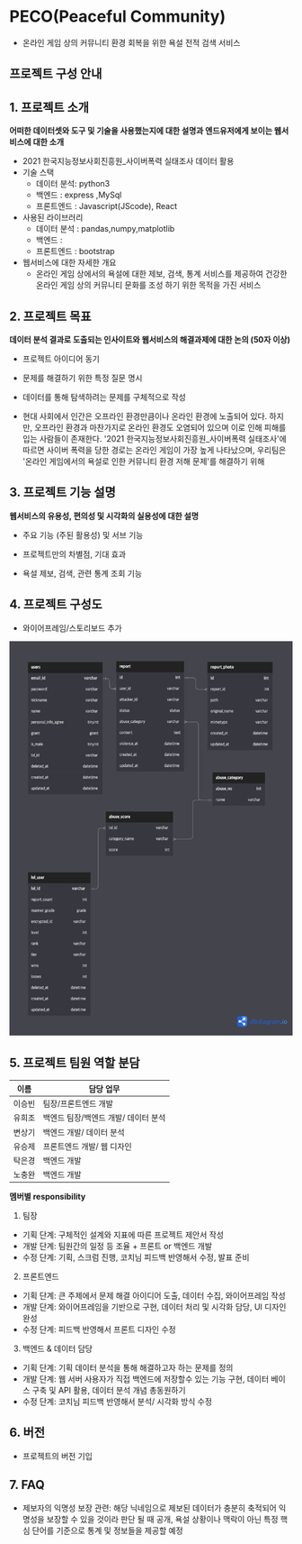 # PECO(Peaceful Community)
- 온라인 게임 상의 커뮤니티 환경 회복을 위한 욕설 전적 검색 서비스


## 프로젝트 구성 안내
## 1. 프로젝트 소개

**어떠한 데이터셋와 도구 및 기술을 사용했는지에 대한 설명과 엔드유저에게 보이는 웹서비스에 대한 소개**

  - 2021 한국지능정보사회진흥원_사이버폭력 실태조사 데이터 활용
  - 기술 스택
    - 데이터 분석: python3
    - 백엔드 : express ,MySql
    - 프론트엔드 : Javascript(JScode), React
  - 사용된 라이브러리
    - 데이터 분석 : pandas,numpy,matplotlib
    - 백엔드 :
    - 프론트엔드 : bootstrap
  - 웹서비스에 대한 자세한 개요
    - 온라인 게임 상에서의 욕설에 대한 제보, 검색, 통계 서비스를 제공하여 건강한 온라인 게임 상의 커뮤니티 문화를 조성 하기 위한 목적을 가진 서비스

## 2. 프로젝트 목표

**데이터 분석 결과로 도출되는 인사이트와 웹서비스의 해결과제에 대한 논의 (50자 이상)**
  - 프로젝트 아이디어 동기
  - 문제를 해결하기 위한 특정 질문 명시
  - 데이터를 통해 탐색하려는 문제를 구체적으로 작성

  - 현대 사회에서 인간은 오프라인 환경만큼이나 온라인 환경에 노출되어 있다. 하지만, 오프라인 환경과 마찬가지로 온라인 환경도 오염되어 있으며 이로 인해 피해를 입는 사람들이 존재한다. '2021 한국지능정보사회진흥원_사이버폭력 실태조사'에 따르면 사이버 폭력을 당한 경로는 온라인 게임이 가장 높게 나타났으며, 우리팀은 '온라인 게임에서의 욕설로 인한 커뮤니티 환경 저해 문제'를 해결하기 위해


## 3. 프로젝트 기능 설명

**웹서비스의 유용성, 편의성 및 시각화의 실용성에 대한 설명**
  - 주요 기능 (주된 활용성) 및 서브 기능
  - 프로젝트만의 차별점, 기대 효과

  - 욕설 제보, 검색, 관련 통계 조회 기능

## 4. 프로젝트 구성도
  - 와이어프레임/스토리보드 추가
  <img src="readmeImg/honeybeeERD.png" alt="ERD" width="700" height="700">

## 5. 프로젝트 팀원 역할 분담
| 이름 | 담당 업무 |
| ------ | ------ |
| 이승빈 | 팀장/프론트엔드 개발 |
| 유희조 | 백엔드 팀장/백엔드 개발/ 데이터 분석 |
| 변상기 | 백엔드 개발/ 데이터 분석 |
| 유승제 | 프론트엔드 개발/ 웹 디자인 |
| 탁은경 | 백엔드 개발 |
| 노충완 | 백엔드 개발 |

**멤버별 responsibility**

1. 팀장 

- 기획 단계: 구체적인 설계와 지표에 따른 프로젝트 제안서 작성
- 개발 단계: 팀원간의 일정 등 조율 + 프론트 or 백엔드 개발
- 수정 단계: 기획, 스크럼 진행, 코치님 피드백 반영해서 수정, 발표 준비

2. 프론트엔드 

- 기획 단계: 큰 주제에서 문제 해결 아이디어 도출, 데이터 수집, 와이어프레임 작성
- 개발 단계: 와이어프레임을 기반으로 구현, 데이터 처리 및 시각화 담당, UI 디자인 완성
- 수정 단계: 피드백 반영해서 프론트 디자인 수정

 3. 백엔드 & 데이터 담당  

- 기획 단계: 기획 데이터 분석을 통해 해결하고자 하는 문제를 정의
- 개발 단계: 웹 서버 사용자가 직접 백엔드에 저장할수 있는 기능 구현, 데이터 베이스 구축 및 API 활용, 데이터 분석 개념 총동원하기
- 수정 단계: 코치님 피드백 반영해서 분석/ 시각화 방식 수정

## 6. 버전
  - 프로젝트의 버전 기입

## 7. FAQ
  - 제보자의 익명성 보장 관련: 해당 닉네임으로 제보된 데이터가 충분히 축적되어 익명성을 보장할 수 있을 것이라 판단 될 때 공개, 욕설 상황이나 맥락이 아닌 특정 핵심 단어를 기준으로 통계 및 정보들을 제공할 예정
